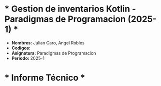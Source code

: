 #    * Gestion de inventarios Kotlin - Paradigmas de Programacion (2025-1) *

- **Nombres:** Julian Caro, Angel Robles
- **Codigos:** 
- **Asignatura:** Paradigmas de Programacion
- **Periodo:** 2025-1

# * Informe Técnico *  
